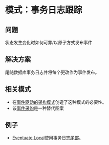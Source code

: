 # 模式：事务日志跟踪

## 问题

状态发生变化时如何可靠/以原子方式发布事件

## 解决方案

尾随数据库事务日志并将每个更改作为事件发布。

## 相关模式

- 在[事件驱动的架构模式](https://microservices.io/patterns/cn/data/event-driven-architecture.html)创造了这种模式的必要性。
- 该[事件采购](https://microservices.io/patterns/cn/data/event-sourcing.html)是一种替代图案

## 例子

- [Eventuate Local](https://blog.eventuate.io/2016/10/06/eventuate-local-event-sourcing-and-cqrs-with-spring-boot-apache-kafka-and-mysql/)使用事务日志[尾部](https://blog.eventuate.io/2016/10/06/eventuate-local-event-sourcing-and-cqrs-with-spring-boot-apache-kafka-and-mysql/)。